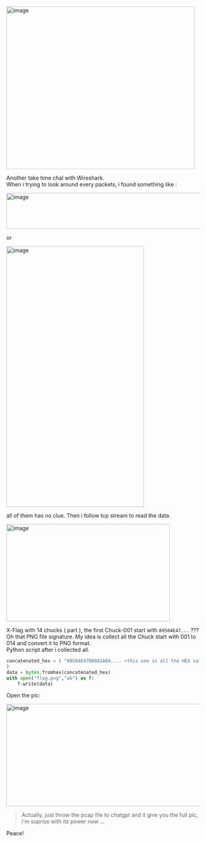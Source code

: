 <img width="491" height="425" alt="image" src="https://github.com/user-attachments/assets/e548cb4c-348e-455a-836c-116349c55aee" />  

Another take time chal with Wireshark.  
When i trying to look around every packets, i found something like :  

<img width="1190" height="94" alt="image" src="https://github.com/user-attachments/assets/380cd876-f3ba-4d57-a92a-cf016c65bb18" />  

or  

<img width="359" height="680" alt="image" src="https://github.com/user-attachments/assets/d5dd4626-b984-4c92-b712-1805986d9ffb" />  

all of them has no clue. Then i follow tcp stream to read the data.  

<img width="426" height="254" alt="image" src="https://github.com/user-attachments/assets/3c7ef219-4a6e-472e-b406-ec5d03154802" />  

X-Flag with 14 chucks ( part ), the first Chuck-001 start with `89504E47...` ??? Oh that PNG file signature. My idea is collect all the Chuck start with 001 to 014 and convert it to PNG format.  
Python script after i collected all.  
```python
concatenated_hex = ( "89504E470D0A1A0A.... <this one is all the HEX value concat into a string>"
)
data = bytes.fromhex(concatenated_hex)
with open("flag.png","wb") as f:
    f.write(data)
```
Open the pic:  

<img width="1033" height="267" alt="image" src="https://github.com/user-attachments/assets/e7c98fac-e8f3-4ff7-a16b-68ffa1c74de3" />  

> Actually, just throw the pcap file to chatgpt and it give you the full pic, i'm suprise with its power now ...

Peace!






